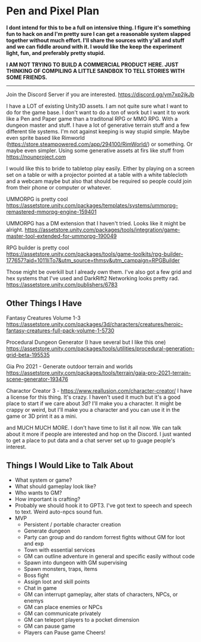 # Pen and Pixel Plan
**I dont intend for this to be a full on intensive thing. I figure it's something fun to hack on and I'm pretty sure I can get a reasonable system slapped together without much effort. I'll share the sources with y'all and stuff and we can fiddle around with it. I would like the keep the experiment light, fun, and preferably pretty stupid.** 

**I AM NOT TRYING TO BUILD A COMMERCIAL PRODUCT HERE. JUST THINKING OF COMPILING A LITTLE SANDBOX TO TELL STORIES WITH SOME FRIENDS.**

---

Join the Discord Server if you are interested.
https://discord.gg/ym7xp2jkJb

I have a LOT of existing Unity3D assets. I am not quite sure what I want to do for the game base. I don't want to do a ton of work but I want it to work like a Pen and Paper game than a traditonal RPG or MMO RPG. With a dungeon master and stuff. I have a lot of generative terrain stuff and a few different tile systems. I'm not against keeping is way stupid simple. Maybe even sprite based like Rimworld (https://store.steampowered.com/app/294100/RimWorld/) or something. Or maybe even simpler. Using some generative assets at firs like stuff from https://nounproject.com

I would like this to bride to tabletop play easily. Either by playing on a screen set on a table or with a projector pointed at a table with a white tablecloth and a webcam maybe but also that should be required so people could join from their phone or computer or whatever.



UMMORPG is pretty cool
https://assetstore.unity.com/packages/templates/systems/ummorpg-remastered-mmorpg-engine-159401

UMMORPG has a DM extension that I haven't tried. Looks like it might be alright.
https://assetstore.unity.com/packages/tools/integration/game-master-tool-extended-for-ummorpg-190049

RPG builder is pretty cool
https://assetstore.unity.com/packages/tools/game-toolkits/rpg-builder-177657?aid=1011liTo7&utm_source=thmsv&utm_campaign=RPGBuilder

Those might be overkill but I already own them. I've also got a few grid and hex systems that I've used and DarkRift2 Networking looks pretty rad.
https://assetstore.unity.com/publishers/6783

Other Things I Have
-------------------

Fantasy Creatures Volume 1-3
https://assetstore.unity.com/packages/3d/characters/creatures/heroic-fantasy-creatures-full-pack-volume-1-5730

Procedural Dungeon Generator (I have several but I like this one)
https://assetstore.unity.com/packages/tools/utilities/procedural-generation-grid-beta-195535

Gia Pro 2021 - Generate outdoor terrain and worlds
https://assetstore.unity.com/packages/tools/terrain/gaia-pro-2021-terrain-scene-generator-193476

Charactor Creator 3 - https://www.reallusion.com/character-creator/
I have a license for this thing. It's crazy. I haven't used it much but it's a good place to start if we care about 3d? I'll make you a character. It might be crappy or weird, but I'll make you a character and you can use it in the game or 3D print it as a mini.


and MUCH MUCH MORE. I don't have time to list it all now. We can talk about it more if people are interested and hop on the Discord. I just wanted to get a place to put data and a chat server set up to guage people's interest.

Things I Would Like to Talk About
---------------------------------

* What system or game?
* What should gameplay look like?
* Who wants to GM?
* How important is crafting?
* Probably we should hook it to GPT3. I've got text to speech and speech to text. Weird auto-npcs sound fun.
* MVP
  - Persistent / portable character creation
  - Generate dungeon 
  - Party can group and do random forrest fights without GM for loot and exp
  - Town with essential services
  - GM can outline adventure in general and specific easily without code
  - Spawn into dungeon with GM supervising
  - Spawn monsters, traps, items
  - Boss fight
  - Assign loot and skill points 
  - Chat in game
  - GM can interrupt gameplay, alter stats of characters, NPCs, or enemys
  - GM can place enemies or NPCs
  - GM can communicate privately
  - GM can teleport players to a pocket dimension
  - GM can pause game
  - Players can Pause game
Cheers!
